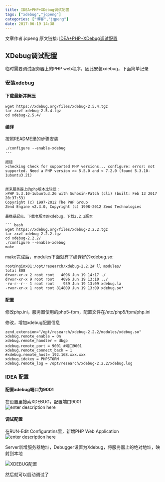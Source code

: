 ```yaml
---
title: IDEA+PHP+XDebug调试配置
tags: ["xdebug","jqpeng"]
categories: ["博客","jqpeng"]
date: 2017-06-19 14:38
---
```

文章作者:jqpeng
原文链接: [IDEA+PHP+XDebug调试配置](https://www.cnblogs.com/xiaoqi/p/xdbug.html)

## XDebug调试配置

临时需要调试服务器上的PHP web程序，因此安装xdebug，下面简单记录

### 安装xdebug

#### 下载最新并解压


    wget https://xdebug.org/files/xdebug-2.5.4.tgz
    tar zxvf xdebug-2.5.4.tgz 
    cd xdebug-2.5.4/


#### 编译

按照README里的步骤安装


    ./configure --enable-xdebug
    ···
    
    报错
    >checking Check for supported PHP versions... configure: error: not supported. Need a PHP version >= 5.5.0 and < 7.2.0 (found 5.3.10-1ubuntu3.21)
    
    
    原来服务器上的php版本比较低：
    >PHP 5.3.10-1ubuntu3.26 with Suhosin-Patch (cli) (built: Feb 13 2017 20:37:53) 
    Copyright (c) 1997-2012 The PHP Group
    Zend Engine v2.3.0, Copyright (c) 1998-2012 Zend Technologies
    
    最稳妥起见，下载老版本的xdebug，下载2.2.2版本
    
    ``` bash
    wget https://xdebug.org/files/xdebug-2.2.2.tgz
    tar zxvf xdebug-2.2.2.tgz 
    cd xdebug-2.2.2/
    ./configure --enable-xdebug
    make


make完成后，modules下面就有了编译好的xdebug.so:


    root@nginx01:/opt/research/xdebug-2.2.2# ll modules/
    total 808
    drwxr-xr-x 2 root root   4096 Jun 19 14:17 ./
    drwxr-xr-x 9 root root   4096 Jun 19 13:10 ../
    -rw-r--r-- 1 root root    939 Jun 19 13:09 xdebug.la
    -rwxr-xr-x 1 root root 814809 Jun 19 13:09 xdebug.so*


#### 配置

修改php.ini，服务器使用的php5-fpm，配置文件在/etc/php5/fpm/php.ini

修改，增加xdebug配置信息


    zend_extension="/opt/research/xdebug-2.2.2/modules/xdebug.so"
    xdebug.remote_enable = On
    xdebug.remote_handler = dbgp
    xdebug.remote_port = 9001 #端口9001
    xdebug.remote_connect_back = 1 
    #xdebug.remote_host= 192.168.xxx.xxx
    xdebug.idekey = PHPSTORM
    xdebug.remote_log = /opt/research/xdebug-2.2.2/xdebug.log


### IDEA 配置

#### 配置xdebug端口为9001

在设置里搜索XDEBUG，配置端口9001  
![enter description here](https://ooo.0o0.ooo/2017/06/19/5947709e37cf4.jpg "1497854105384")

#### 调试配置

在RUN-Edit Configuratins里，新增PHP Web Application  
![enter description here](https://ooo.0o0.ooo/2017/06/19/5947707361211.jpg "1497854062372")

Server新增服务器地址，Debugger设置为Xdebug，将服务器上的绝对地址，映射到本地

![XDEBUG配置](https://ooo.0o0.ooo/2017/06/19/59477034b6e7f.jpg "1497853999274")

然后就可以启动调试了

